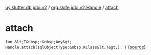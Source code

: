 [uy.klutter.db.jdbi.v2](../index.md) / [org.skife.jdbi.v2.Handle](index.md) / [attach](.)


# attach

`fun &lt;T&nbsp;:&nbsp;Any&gt; Handle.attach(sqlObjectType:&nbsp;KClass&lt;T&gt;): T` [(source)](https://github.com/kohesive/klutter/blob/master/db-jdbi-v2-jdk6/src/main/kotlin/uy/klutter/db/jdbi/v2/Extensions.kt#L39)


